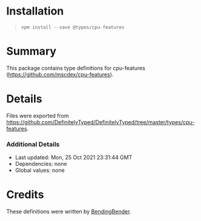 # Installation
> `npm install --save @types/cpu-features`

# Summary
This package contains type definitions for cpu-features (https://github.com/mscdex/cpu-features).

# Details
Files were exported from https://github.com/DefinitelyTyped/DefinitelyTyped/tree/master/types/cpu-features.

### Additional Details
 * Last updated: Mon, 25 Oct 2021 23:31:44 GMT
 * Dependencies: none
 * Global values: none

# Credits
These definitions were written by [BendingBender](https://github.com/bendingbender).
